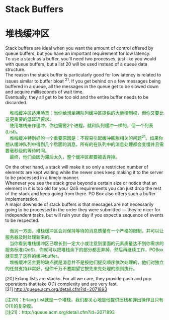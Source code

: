 # Stack Buffers
# 堆栈缓冲区
Stack buffers are ideal when you want the amount of control offered by queue buffers, but you have an important requirement for low latency.<br>
To use a stack as a buffer, you’ll need two processes, just like you would with queue buffers, but a list 20 will be used instead of a queue data structure.<br>
The reason the stack buffer is particularly good for low latency is related to issues similar to buffer bloat <sup>21</sup>. If you get behind on a few messages being buffered in a queue, all the messages in the queue get to be slowed down and acquire milliseconds of wait time.<br>
Eventually, they all get to be too old and the entire buffer needs to be discarded.
<p></p> <font color="green">
&emsp;堆栈缓冲区适用场景：当你给想坐拥队列缓冲区提供的大量控制权，但你又要比这更重要的低延迟要求。<br>
&emsp;使用堆栈来作缓冲，你也需要2个进程，就和队列缓冲一样的，但一个列表(List)。<br>
&emsp;堆栈缓冲特别好的一个重要原因是：不容易引起缓冲膨胀相关的问题<sup>21</sup>。如果你想从缓冲队列中得到几个后面的消息，所有的在队列中的消息处理都会变慢并且需要毫秒级的等待时间。<br>
&emsp;最终，他们会因为滞后太久，整个缓冲区都要被丢弃掉。
</font> <p></p>

On the other hand, a stack will make it so only a restricted number of elements are kept waiting while the newer ones keep making it to the server to be processed in a timely manner.<br>
Whenever you see the stack grow beyond a certain size or notice that an element in it is too old for your QoS requirements you can just drop the rest of the stack and keep going from there. PO Box also offers such a buffer implementation.<br>
A major downside of stack buffers is that messages are not necessarily going to be processed in the order they were submitted — they’re nicer for independent tasks, but will ruin your day if you expect a sequence of events to be respected.
<p></p> <font color="green">
&emsp;而另一方面，堆栈缓冲区会对保持等待的消息质量有一个严格的限制，并可以让服务器及时处理新来的。<br>
&emsp;当你看到堆栈缓冲区已增长到一定大小或注意到里面的元素质量达不到你需求的服务标准(QoS)，你就可以把堆栈余下的部分都丢弃掉，然后再继续工作，POBox就实现了这样的缓冲buffer。<br>
&emsp;堆栈缓冲区主要的缺点就是消息并不是按他们提交顺序依次处理的，他们对独立的任务支持非常好，但你千万不要期望它按先来先处理的原则执行。
</font> <p></p>

[20] Erlang lists are stacks. For all we care, they provide push and pop operations that take O(1) complexity and are very fast.<br>
[21] http://queue.acm.org/detail.cfm?id=2071893

<p></p> <font color="green">
[注20]：Erlang List就是一个堆栈，我们都关心地是他提供压栈和弹出操作且只有O(1)的复杂度。<br>
[注21]：http://queue.acm.org/detail.cfm?id=2071893
</font> <p></p>
